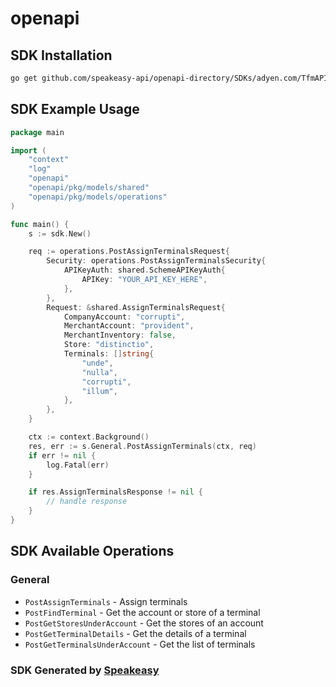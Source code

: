 # openapi

<!-- Start SDK Installation -->
## SDK Installation

```bash
go get github.com/speakeasy-api/openapi-directory/SDKs/adyen.com/TfmAPIService/1/go
```
<!-- End SDK Installation -->

## SDK Example Usage
<!-- Start SDK Example Usage -->
```go
package main

import (
    "context"
    "log"
    "openapi"
    "openapi/pkg/models/shared"
    "openapi/pkg/models/operations"
)

func main() {
    s := sdk.New()

    req := operations.PostAssignTerminalsRequest{
        Security: operations.PostAssignTerminalsSecurity{
            APIKeyAuth: shared.SchemeAPIKeyAuth{
                APIKey: "YOUR_API_KEY_HERE",
            },
        },
        Request: &shared.AssignTerminalsRequest{
            CompanyAccount: "corrupti",
            MerchantAccount: "provident",
            MerchantInventory: false,
            Store: "distinctio",
            Terminals: []string{
                "unde",
                "nulla",
                "corrupti",
                "illum",
            },
        },
    }

    ctx := context.Background()
    res, err := s.General.PostAssignTerminals(ctx, req)
    if err != nil {
        log.Fatal(err)
    }

    if res.AssignTerminalsResponse != nil {
        // handle response
    }
}
```
<!-- End SDK Example Usage -->

<!-- Start SDK Available Operations -->
## SDK Available Operations


### General

* `PostAssignTerminals` - Assign terminals
* `PostFindTerminal` - Get the account or store of a terminal
* `PostGetStoresUnderAccount` - Get the stores of an account
* `PostGetTerminalDetails` - Get the details of a terminal
* `PostGetTerminalsUnderAccount` - Get the list of terminals
<!-- End SDK Available Operations -->

### SDK Generated by [Speakeasy](https://docs.speakeasyapi.dev/docs/using-speakeasy/client-sdks)
